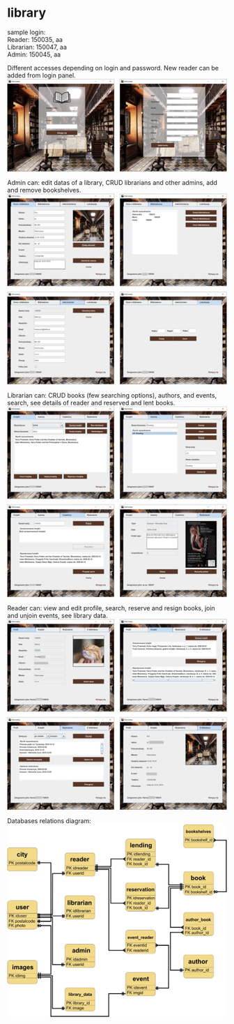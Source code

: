 # library

sample login:<br>
Reader: 150035, aa<br>
Librarian: 150047, aa<br>
Admin: 150045, aa<br>

Different accesses depending on login and password. New reader can be added from login panel.
![login](https://github.com/K-Hanna/library/blob/master/src/main/resources/login.jpg)

Admin can: edit datas of a library, CRUD librarians and other admins, add and remove bookshelves.
![admin](https://github.com/K-Hanna/library/blob/master/src/main/resources/admin.jpg)

Librarian can: CRUD books (few searching options), authors, and events, search, see details of reader and reserved and lent books. 
![librarian](https://github.com/K-Hanna/library/blob/master/src/main/resources/librarian.jpg)

Reader can: view and edit profile, search, reserve and resign books, join and unjoin events, see library data.
![reader](https://github.com/K-Hanna/library/blob/master/src/main/resources/reader.jpg)

Databases relations diagram:
![uml](https://github.com/K-Hanna/library/blob/master/src/main/resources/uml.jpg)
